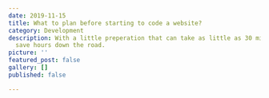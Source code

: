```yaml
---
date: 2019-11-15
title: What to plan before starting to code a website?
category: Development
description: With a little preperation that can take as little as 30 minutes you can
  save hours down the road.
picture: ''
featured_post: false
gallery: []
published: false

---
```

